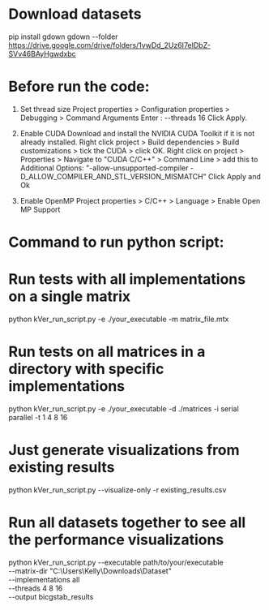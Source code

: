 # Download datasets
pip install gdown
gdown --folder https://drive.google.com/drive/folders/1vwDd_2Uz6I7eIDbZ-SVv46BAyHgwdxbc


# Before run the code:
1. Set thread size
Project properties > Configuration properties > Debugging > Command Arguments 
Enter : --threads 16
Click Apply.

2. Enable CUDA
Download and install the NVIDIA CUDA Toolkit if it is not already installed.
Right click project > Build dependencies > Build customizations > tick the CUDA > click OK.
Right click on project > Properties > Navigate to "CUDA C/C++" > Command Line > add this to Additional Options: "-allow-unsupported-compiler -D_ALLOW_COMPILER_AND_STL_VERSION_MISMATCH"
Click Apply and Ok

3. Enable OpenMP
Project properties > C/C++ > Language > Enable Open MP Support

# Command to run python script:
# Run tests with all implementations on a single matrix
python kVer_run_script.py -e ./your_executable -m matrix_file.mtx

# Run tests on all matrices in a directory with specific implementations
python kVer_run_script.py -e ./your_executable -d ./matrices -i serial parallel -t 1 4 8 16

# Just generate visualizations from existing results
python kVer_run_script.py --visualize-only -r existing_results.csv

# Run all datasets together to see all the performance visualizations
python kVer_run_script.py --executable path/to/your/executable \
                          --matrix-dir "C:\Users\Kelly\Downloads\Dataset" \
                          --implementations all \
                          --threads 4 8 16 \
                          --output bicgstab_results
